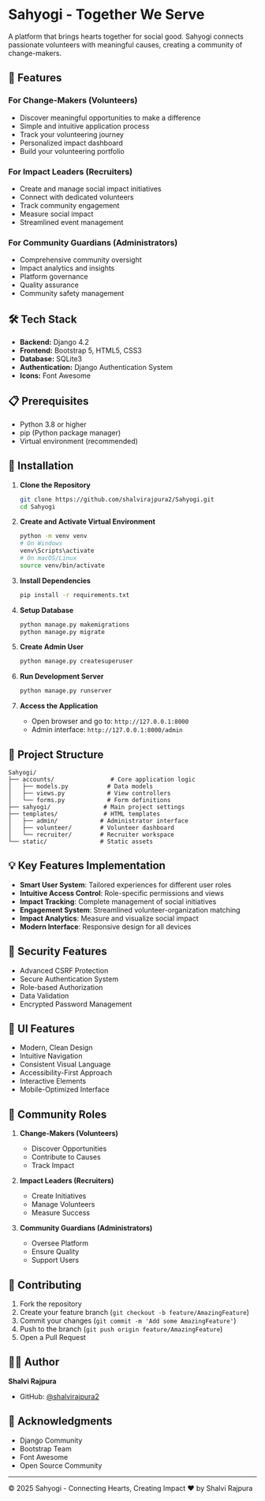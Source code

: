 # Sahyogi - Together We Serve

A platform that brings hearts together for social good. Sahyogi connects passionate volunteers with meaningful causes, creating a community of change-makers.

## 🌟 Features

### For Change-Makers (Volunteers)
- Discover meaningful opportunities to make a difference
- Simple and intuitive application process
- Track your volunteering journey
- Personalized impact dashboard
- Build your volunteering portfolio

### For Impact Leaders (Recruiters)
- Create and manage social impact initiatives
- Connect with dedicated volunteers
- Track community engagement
- Measure social impact
- Streamlined event management

### For Community Guardians (Administrators)
- Comprehensive community oversight
- Impact analytics and insights
- Platform governance
- Quality assurance
- Community safety management

## 🛠️ Tech Stack

- **Backend:** Django 4.2
- **Frontend:** Bootstrap 5, HTML5, CSS3
- **Database:** SQLite3
- **Authentication:** Django Authentication System
- **Icons:** Font Awesome

## 📋 Prerequisites

- Python 3.8 or higher
- pip (Python package manager)
- Virtual environment (recommended)

## 🚀 Installation

1. **Clone the Repository**
   ```bash
   git clone https://github.com/shalvirajpura2/Sahyogi.git
   cd Sahyogi
   ```

2. **Create and Activate Virtual Environment**
   ```bash
   python -m venv venv
   # On Windows
   venv\Scripts\activate
   # On macOS/Linux
   source venv/bin/activate
   ```

3. **Install Dependencies**
   ```bash
   pip install -r requirements.txt
   ```

4. **Setup Database**
   ```bash
   python manage.py makemigrations
   python manage.py migrate
   ```

5. **Create Admin User**
   ```bash
   python manage.py createsuperuser
   ```

6. **Run Development Server**
   ```bash
   python manage.py runserver
   ```

7. **Access the Application**
   - Open browser and go to: `http://127.0.0.1:8000`
   - Admin interface: `http://127.0.0.1:8000/admin`

## 📁 Project Structure

```
Sahyogi/
├── accounts/                # Core application logic
│   ├── models.py           # Data models
│   ├── views.py            # View controllers
│   └── forms.py            # Form definitions
├── sahyogi/               # Main project settings
├── templates/             # HTML templates
│   ├── admin/            # Administrator interface
│   ├── volunteer/        # Volunteer dashboard
│   └── recruiter/        # Recruiter workspace
└── static/               # Static assets
```

## 💡 Key Features Implementation

- **Smart User System**: Tailored experiences for different user roles
- **Intuitive Access Control**: Role-specific permissions and views
- **Impact Tracking**: Complete management of social initiatives
- **Engagement System**: Streamlined volunteer-organization matching
- **Impact Analytics**: Measure and visualize social impact
- **Modern Interface**: Responsive design for all devices

## 🔐 Security Features

- Advanced CSRF Protection
- Secure Authentication System
- Role-based Authorization
- Data Validation
- Encrypted Password Management

## 🎨 UI Features

- Modern, Clean Design
- Intuitive Navigation
- Consistent Visual Language
- Accessibility-First Approach
- Interactive Elements
- Mobile-Optimized Interface

## 👥 Community Roles

1. **Change-Makers (Volunteers)**
   - Discover Opportunities
   - Contribute to Causes
   - Track Impact

2. **Impact Leaders (Recruiters)**
   - Create Initiatives
   - Manage Volunteers
   - Measure Success

3. **Community Guardians (Administrators)**
   - Oversee Platform
   - Ensure Quality
   - Support Users

## 🤝 Contributing

1. Fork the repository
2. Create your feature branch (`git checkout -b feature/AmazingFeature`)
3. Commit your changes (`git commit -m 'Add some AmazingFeature'`)
4. Push to the branch (`git push origin feature/AmazingFeature`)
5. Open a Pull Request

## 👩‍💻 Author

**Shalvi Rajpura**
- GitHub: [@shalvirajpura2](https://github.com/shalvirajpura2)

## 🙏 Acknowledgments

- Django Community
- Bootstrap Team
- Font Awesome
- Open Source Community

---
© 2025 Sahyogi - Connecting Hearts, Creating Impact ❤️ by Shalvi Rajpura